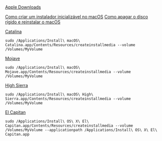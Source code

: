 [Apple Downloads](https://support.apple.com/downloads)


[Como criar um instalador inicializável no macOS](https://support.apple.com/pt-br/HT201372)
[Como apagar o disco rígido e reinstalar o macOS](https://support.apple.com/pt-br/HT208496)


[Catalina](https://support.apple.com/pt-br/HT201475)
```
sudo /Applications/Install\ macOS\ Catalina.app/Contents/Resources/createinstallmedia --volume /Volumes/MyVolume
```

[Mojave](https://support.apple.com/pt-br/HT210190)
```
sudo /Applications/Install\ macOS\ Mojave.app/Contents/Resources/createinstallmedia --volume /Volumes/MyVolume
```

[High Sierra](https://support.apple.com/pt-br/HT208969)
```
sudo /Applications/Install\ macOS\ High\ Sierra.app/Contents/Resources/createinstallmedia --volume /Volumes/MyVolume
```

[El Capitan](https://support.apple.com/pt-br/HT206886)
```
sudo /Applications/Install\ OS\ X\ El\ Capitan.app/Contents/Resources/createinstallmedia --volume /Volumes/MyVolume --applicationpath /Applications/Install\ OS\ X\ El\ Capitan.app
```

